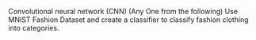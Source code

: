 Convolutional neural network (CNN) (Any One from the following)
Use MNIST Fashion Dataset and create a classifier to classify fashion clothing into categories.
